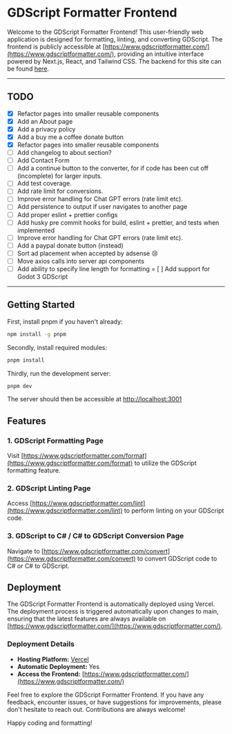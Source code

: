 # GDScript Formatter Frontend

Welcome to the GDScript Formatter Frontend! This user-friendly web application is designed for formatting, linting, and converting GDScript. The frontend is publicly accessible at [https://www.gdscriptformatter.com/](https://www.gdscriptformatter.com/), providing an intuitive interface powered by Next.js, React, and Tailwind CSS. The backend for this site can be found [here](https://github.com/dec-land/gd-format-backend).

---

## TODO

- [x] Refactor pages into smaller reusable components
- [x] Add an About page
- [x] Add a privacy policy
- [x] Add a buy me a coffee donate button
- [x] Refactor pages into smaller reusable components
- [ ] Add changelog to about section? 
- [ ] Add Contact Form
- [ ] Add a continue button to the converter, for if code has been cut off (incomplete) for larger inputs.
- [ ] Add test coverage.
- [ ] Add rate limit for conversions.
- [ ] Improve error handling for Chat GPT errors (rate limit etc).
- [ ] Add persistence to output if user navigates to another page
- [ ] Add proper eslint + prettier configs
- [ ] Add husky pre commit hooks for build, eslint + prettier, and tests when implemented
- [ ] Improve error handling for Chat GPT errors (rate limit etc).
- [ ] Add a paypal donate button (instead)
- [ ] Sort ad placement when accepted by adsense :cry:
- [ ] Move axios calls into server api components
- [ ] Add ability to specify line length for formatting
= [ ] Add support for Godot 3 GDScript

---

## Getting Started

First, install pnpm if you haven't already:

```bash
npm install -g pnpm
```

Secondly, install required modules:

```bash
pnpm install
```

Thirdly, run the development server:

```bash
pnpm dev
```

The server should then be accessible at [http://localhost:3001](http://localhost:3001/health)

## Features

### 1. GDScript Formatting Page

Visit [https://www.gdscriptformatter.com/format](https://www.gdscriptformatter.com/format) to utilize the GDScript formatting feature.

### 2. GDScript Linting Page

Access [https://www.gdscriptformatter.com/lint](https://www.gdscriptformatter.com/lint) to perform linting on your GDScript code.

### 3. GDScript to C# / C# to GDScript Conversion Page

Navigate to [https://www.gdscriptformatter.com/convert](https://www.gdscriptformatter.com/convert) to convert GDScript code to C# or C# to GDScript.

## Deployment

The GDScript Formatter Frontend is automatically deployed using Vercel. The deployment process is triggered automatically upon changes to main, ensuring that the latest features are always available on [https://www.gdscriptformatter.com/](https://www.gdscriptformatter.com/).

### Deployment Details

- **Hosting Platform:** [Vercel](https://vercel.com/)
- **Automatic Deployment:** Yes
- **Access the Frontend:** [https://www.gdscriptformatter.com/](https://www.gdscriptformatter.com/)

Feel free to explore the GDScript Formatter Frontend. If you have any feedback, encounter issues, or have suggestions for improvements, please don't hesitate to reach out. Contributions are always welcome!

Happy coding and formatting!